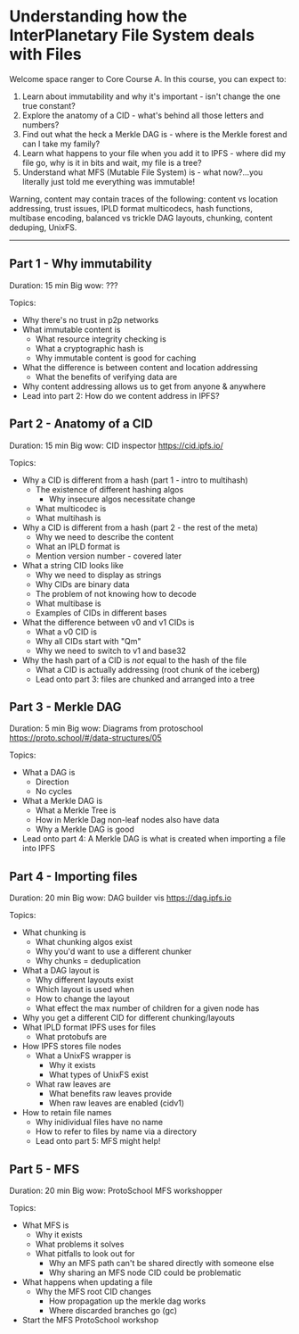 # Understanding how the InterPlanetary File System deals with Files

Welcome space ranger to Core Course A. In this course, you can expect to:

1. Learn about immutability and why it's important - isn't change the one true constant?
1. Explore the anatomy of a CID - what's behind all those letters and numbers?
1. Find out what the heck a Merkle DAG is - where is the Merkle forest and can I take my family?
1. Learn what happens to your file when you add it to IPFS - where did my file go, why is it in bits and wait, my file is a tree?
1. Understand what MFS (Mutable File System) is - what now?...you literally just told me everything was immutable!

Warning, content may contain traces of the following: content vs location addressing, trust issues, IPLD format multicodecs, hash functions, multibase encoding, balanced vs trickle DAG layouts, chunking, content deduping, UnixFS.

---

## Part 1 - Why immutability

Duration: 15 min
Big wow: ???

Topics:

* Why there's no trust in p2p networks
* What immutable content is
    * What resource integrity checking is
    * What a cryptographic hash is
    * Why immutable content is good for caching
* What the difference is between content and location addressing
    * What the benefits of verifying data are
* Why content addressing allows us to get from anyone & anywhere
* Lead into part 2: How do we content address in IPFS?

## Part 2 - Anatomy of a CID

Duration: 15 min
Big wow: CID inspector https://cid.ipfs.io/

Topics:

* Why a CID is different from a hash (part 1 - intro to multihash)
    * The existence of different hashing algos
        * Why insecure algos necessitate change
    * What multicodec is
    * What multihash is
* Why a CID is different from a hash (part 2 - the rest of the meta)
    * Why we need to describe the content
    * What an IPLD format is
    * Mention version number - covered later
* What a string CID looks like
    * Why we need to display as strings
    * Why CIDs are binary data
    * The problem of not knowing how to decode
    * What multibase is
    * Examples of CIDs in different bases
* What the difference between v0 and v1 CIDs is
    * What a v0 CID is
    * Why all CIDs start with "Qm"
    * Why we need to switch to v1 and base32
* Why the hash part of a CID is _not_ equal to the hash of the file
    * What a CID is actually addressing (root chunk of the iceberg)
    * Lead onto part 3: files are chunked and arranged into a tree

## Part 3 - Merkle DAG

Duration: 5 min
Big wow: Diagrams from protoschool https://proto.school/#/data-structures/05

Topics:

* What a DAG is
    * Direction
    * No cycles
* What a Merkle DAG is
    * What a Merkle Tree is
    * How in Merkle Dag non-leaf nodes also have data
    * Why a Merkle DAG is good
* Lead onto part 4: A Merkle DAG is what is created when importing a file into IPFS

## Part 4 - Importing files

Duration: 20 min
Big wow: DAG builder vis https://dag.ipfs.io

Topics:

* What chunking is
    * What chunking algos exist
    * Why you'd want to use a different chunker
    * Why chunks = deduplication
* What a DAG layout is
    * Why different layouts exist
    * Which layout is used when
    * How to change the layout
    * What effect the max number of children for a given node has
* Why you get a different CID for different chunking/layouts
* What IPLD format IPFS uses for files
    * What protobufs are
* How IPFS stores file nodes
    * What a UnixFS wrapper is
        * Why it exists
        * What types of UnixFS exist
    * What raw leaves are
        * What benefits raw leaves provide
        * When raw leaves are enabled (cidv1)
* How to retain file names
    * Why inidividual files have no name
    * How to refer to files by name via a directory
    * Lead onto part 5: MFS might help!

## Part 5 - MFS

Duration: 20 min
Big wow: ProtoSchool MFS workshopper

Topics:

* What MFS is
    * Why it exists
    * What problems it solves
    * What pitfalls to look out for
        * Why an MFS path can't be shared directly with someone else
        * Why sharing an MFS node CID could be problematic
* What happens when updating a file
    * Why the MFS root CID changes
        * How propagation up the merkle dag works
        * Where discarded branches go (gc)
* Start the MFS ProtoSchool workshop
